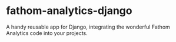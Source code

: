 # fathom-analytics-django
A handy reusable app for Django, integrating the wonderful Fathom Analytics code into your projects.
